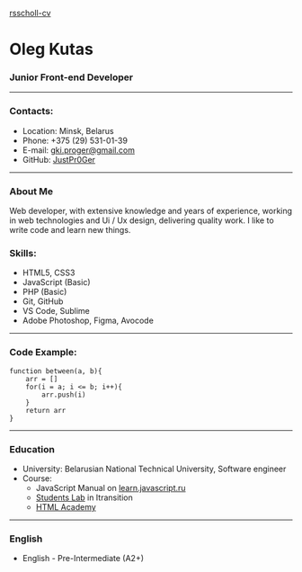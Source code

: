 [rsscholl-cv](https://justpr0ger.github.io/rsschool-cv/)
# Oleg Kutas
### Junior Front-end Developer
---
### Contacts:
* Location: Minsk, Belarus
* Phone: +375 (29) 531-01-39
* E-mail: gki.proger@gmail.com
* GitHub: [JustPr0Ger](https://github.com/JustPr0Ger)
---
### About Me
Web developer, with extensive knowledge and years of experience, working in web technologies and Ui / Ux design, delivering quality work. I like to write code and learn new things.
### Skills:
* HTML5, CSS3
* JavaScript (Basic)
* PHP (Basic)
* Git, GitHub
* VS Code, Sublime
* Adobe Photoshop, Figma, Avocode
---
### Code Example:
```
function between(a, b){
    arr = []
    for(i = a; i <= b; i++){
        arr.push(i)
    }
    return arr
}
```
---
### Education
* University: Belarusian National Technical University, Software engineer
* Course:
    * JavaScript Manual on [learn.javascript.ru](https://learn.javascript.ru/)
    * [Students Lab](https://itransition.by/training-dev) in Itransition
    * [HTML Academy](https://htmlacademy.ru/)
---
### English
* English - Pre-Intermediate (A2+)